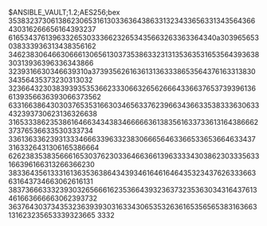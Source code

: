$ANSIBLE_VAULT;1.2;AES256;bex
35383237306138623065316130336364386331323433656331343564366430316266656164393237
6165343761396332653033366232653435663263363364340a303965653038333936313438356162
34623830646630666130656130373538633231313536353165356439363830313936396336343866
3239316630346639310a373935626163613136333865356437616331383034356435373230313032
32366432303839393535366233306632656266643366376537393961366139356636393066373562
63316638643030376535316630346563376239663436633538333630633432393730623136326638
31653338623538616466343438346666636138356163373361316438666237376536633530333734
33613633623931333466633963323830666564633665336536646334373163326431306165386664
62623835383566616530376230336466366139633334303862303335633166396166313266366230
38336435613331613635363864343934616461646435323437626333663631643734663062616131
38373666333239303265666162353664393236373235363034316437613461663666663062393732
36376430373435323639393031633430653532636165356565383163663131623235653339323665
3332
